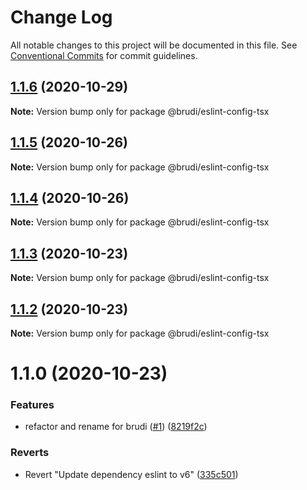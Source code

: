 # Change Log

All notable changes to this project will be documented in this file.
See [Conventional Commits](https://conventionalcommits.org) for commit guidelines.

## [1.1.6](https://github.com/brudi/eslint-config/compare/@brudi/eslint-config-tsx@1.1.5...@brudi/eslint-config-tsx@1.1.6) (2020-10-29)

**Note:** Version bump only for package @brudi/eslint-config-tsx





## [1.1.5](https://github.com/brudi/eslint-config/compare/@brudi/eslint-config-tsx@1.1.4...@brudi/eslint-config-tsx@1.1.5) (2020-10-26)

**Note:** Version bump only for package @brudi/eslint-config-tsx





## [1.1.4](https://github.com/brudi/eslint-config/compare/@brudi/eslint-config-tsx@1.1.3...@brudi/eslint-config-tsx@1.1.4) (2020-10-26)

**Note:** Version bump only for package @brudi/eslint-config-tsx





## [1.1.3](https://github.com/brudi/eslint-config/compare/@brudi/eslint-config-tsx@1.1.2...@brudi/eslint-config-tsx@1.1.3) (2020-10-23)

**Note:** Version bump only for package @brudi/eslint-config-tsx





## [1.1.2](https://github.com/brudi/eslint-config/compare/@brudi/eslint-config-tsx@1.1.0...@brudi/eslint-config-tsx@1.1.2) (2020-10-23)

**Note:** Version bump only for package @brudi/eslint-config-tsx





# 1.1.0 (2020-10-23)


### Features

* refactor and rename for brudi ([#1](https://github.com/brudi/eslint-config/issues/1)) ([8219f2c](https://github.com/brudi/eslint-config/commit/8219f2cf169096344f1fe36c317fc48b41abe29b))


### Reverts

* Revert "Update dependency eslint to v6" ([335c501](https://github.com/brudi/eslint-config/commit/335c50104de590c5f1ca3defe7377027b61f6bc0))
